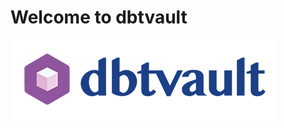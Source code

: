 # Welcome to dbtvault
![alt text](images/docs-banner.png "dbtvault - The dbt package for Data Vault 2.0")